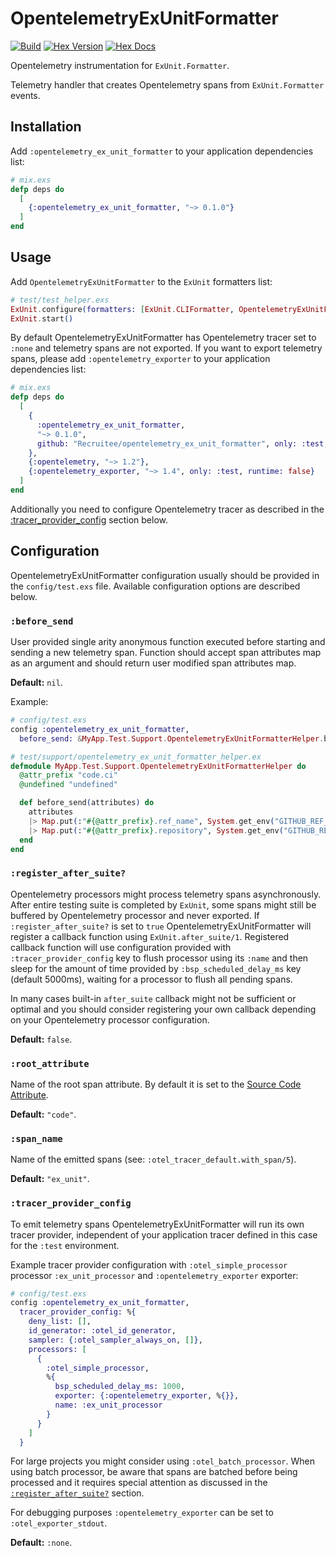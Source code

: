 # OpentelemetryExUnitFormatter

<!-- MDOC !-->

[![Build](https://img.shields.io/github/actions/workflow/status/Recruitee/opentelemetry_ex_unit_formatter/ci.yml?style=for-the-badge)](https://github.com/Recruitee/opentelemetry_ex_unit_formatter/actions/workflows/ci.yml)
[![Hex Version](https://img.shields.io/hexpm/v/opentelemetry_ex_unit_formatter?style=for-the-badge)](https://hex.pm/packages/opentelemetry_ex_unit_formatter)
[![Hex Docs](https://img.shields.io/badge/hex-docs-informational?style=for-the-badge)](https://hexdocs.pm/opentelemetry_ex_unit_formatter)

Opentelemetry instrumentation for `ExUnit.Formatter`.

Telemetry handler that creates Opentelemetry spans from `ExUnit.Formatter` events.

## Installation

Add `:opentelemetry_ex_unit_formatter` to your application dependencies list:

```elixir
# mix.exs
defp deps do
  [
    {:opentelemetry_ex_unit_formatter, "~> 0.1.0"}
  ]
end
```

## Usage

Add `OpentelemetryExUnitFormatter` to the `ExUnit` formatters list:

```elixir
# test/test_helper.exs
ExUnit.configure(formatters: [ExUnit.CLIFormatter, OpentelemetryExUnitFormatter])
ExUnit.start()
```

By default OpentelemetryExUnitFormatter has Opentelemetry tracer set to `:none` and telemetry spans
are not exported.
If you want to export telemetry spans, please add `:opentelemetry_exporter` to your application
dependencies list:

```elixir
# mix.exs
defp deps do
  [
    {
      :opentelemetry_ex_unit_formatter,
      "~> 0.1.0",
      github: "Recruitee/opentelemetry_ex_unit_formatter", only: :test, runtime: false
    },
    {:opentelemetry, "~> 1.2"},
    {:opentelemetry_exporter, "~> 1.4", only: :test, runtime: false}
  ]
end
```

Additionally you need to configure Opentelemetry tracer as described in the
[:tracer_provider_config](#tracer_provider_config) section below.

## Configuration

OpentelemetryExUnitFormatter configuration usually should be provided in the `config/test.exs` file.
Available configuration options are described below.

### `:before_send`

User provided single arity anonymous function executed before starting and sending a new telemetry
span.
Function should accept span attributes map as an argument and should return user modified span
attributes map.

**Default:** `nil`.

Example:

```elixir
# config/test.exs
config :opentelemetry_ex_unit_formatter,
  before_send: &MyApp.Test.Support.OpentelemetryExUnitFormatterHelper.before_send/1,

# test/support/opentelemetry_ex_unit_formatter_helper.ex
defmodule MyApp.Test.Support.OpentelemetryExUnitFormatterHelper do
  @attr_prefix "code.ci"
  @undefined "undefined"

  def before_send(attributes) do
    attributes
    |> Map.put(:"#{@attr_prefix}.ref_name", System.get_env("GITHUB_REF_NAME", @undefined))
    |> Map.put(:"#{@attr_prefix}.repository", System.get_env("GITHUB_REPOSITORY", @undefined))
  end
end
```

### `:register_after_suite?`

Opentelemetry processors might process telemetry spans asynchronously.
After entire testing suite is completed by `ExUnit`, some spans might still be buffered by
Opentelemetry processor and never exported.
If `:register_after_suite?` is set to `true` OpentelemetryExUnitFormatter will register a
callback function using `ExUnit.after_suite/1`. Registered callback function will use configuration
provided with `:tracer_provider_config` key to flush processor using its `:name` and then sleep for
the amount of time provided by `:bsp_scheduled_delay_ms` key (default 5000ms), waiting for a
processor to flush all pending spans.

In many cases built-in `after_suite` callback might not be sufficient or optimal and you should
consider registering your own callback depending on your Opentelemetry processor configuration.

**Default:** `false`.

### `:root_attribute`

Name of the root span attribute. By default it is set to the
[Source Code Attribute](https://opentelemetry.io/docs/reference/specification/trace/semantic_conventions/span-general/#source-code-attributes).

**Default:** `"code"`.

### `:span_name`

Name of the emitted spans (see: `:otel_tracer_default.with_span/5`).

**Default:** `"ex_unit"`.

### `:tracer_provider_config`

To emit telemetry spans OpentelemetryExUnitFormatter will run its own tracer provider, independent
of your application tracer defined in this case for the `:test` environment.

Example tracer provider configuration with `:otel_simple_processor` processor `:ex_unit_processor`
and `:opentelemetry_exporter` exporter:

```elixir
# config/test.exs
config :opentelemetry_ex_unit_formatter,
  tracer_provider_config: %{
    deny_list: [],
    id_generator: :otel_id_generator,
    sampler: {:otel_sampler_always_on, []},
    processors: [
      {
        :otel_simple_processor,
        %{
          bsp_scheduled_delay_ms: 1000,
          exporter: {:opentelemetry_exporter, %{}},
          name: :ex_unit_processor
        }
      }
    ]
  }
```

For large projects you might consider using `:otel_batch_processor`. When using batch processor, be
aware that spans are batched before being processed and it requires special attention as discussed
in the [`:register_after_suite?`](#register_after_suite) section.

For debugging purposes `:opentelemetry_exporter` can be set to `:otel_exporter_stdout`.

**Default:** `:none`.

<!-- MDOC !-->
